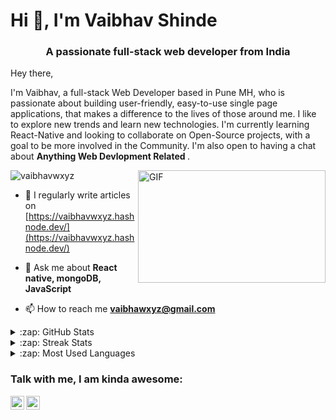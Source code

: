 <h1 align="left">Hi 👋, I'm Vaibhav Shinde</h1>
<h3 align="center">A passionate full-stack web developer from India</h3>

<p>Hey there,</p>

<p>
  I'm Vaibhav, a full-stack Web Developer based in Pune MH, who is passionate about building user-friendly, easy-to-use single page applications, that makes a difference to the lives of those around me. I like to explore new trends and learn new technologies. I'm currently learning React-Native and looking to collaborate on  Open-Source projects, with a goal to be more involved in the Community. I'm also open to having a chat about <b> Anything Web Devlopment Related </b>.
</p>

<img align="right" alt="GIF" src="https://camo.githubusercontent.com/cae12fddd9d6982901d82580bdf321d81fb299141098ca1c2d4891870827bf17/68747470733a2f2f6d69726f2e6d656469756d2e636f6d2f6d61782f313336302f302a37513379765349765f7430696f4a2d5a2e676966" width="300" height="180" />

<p align="left"> <img src="https://komarev.com/ghpvc/?username=vaibhavwxyz&label=Profile%20views&color=0e75b6&style=flat" alt="vaibhavwxyz" /> </p>

- 📝 I regularly write articles on [https://vaibhavwxyz.hashnode.dev/](https://vaibhavwxyz.hashnode.dev/)

- 💬 Ask me about **React native, mongoDB, JavaScript**

- 📫 How to reach me **vaibhawxyz@gmail.com**


<details>
  <summary align="left">:zap: GitHub Stats</summary>

  <img align="left" alt="Vaibhav's GitHub Stats" src="https://github-readme-stats.vercel.app/api?username=vaibhavwxyz&show_icons=true&hide_border=true" />

</details>

<details>
  <summary align="left">:zap: Streak Stats</summary>

<img align="center" src="https://github-readme-streak-stats.herokuapp.com/?user=vaibhavwxyz&" alt="vaibhavwxyz" />

</details>

<details>
  <summary align="left">:zap: Most Used Languages</summary>

<img align="left" alt="Anna's GitHub Top Languages" src="https://github-readme-stats.vercel.app/api/top-langs/?username=vaibhavwxyz" />

</details>


### Talk with me, I am kinda awesome:
[<img align="left" alt="linkdin" width="22px" src="https://cdn-icons-png.flaticon.com/512/3536/3536505.png" />](https://www.linkedin.com/in/vaibhavwxyz/)
[<img alt="twitter" width="22px" src="https://cdn-icons-png.flaticon.com/512/733/733579.png" />](https://twitter.com/vaibhawxyz)

<br />



<!-- <p>&nbsp;<img align="center" src="https://github-readme-stats.vercel.app/api?username=vaibhavwxyz&show_icons=true&locale=en" alt="vaibhavwxyz" /></p>

<p><img align="center" src="https://github-readme-streak-stats.herokuapp.com/?user=vaibhavwxyz&" alt="vaibhavwxyz" /></p> -->


